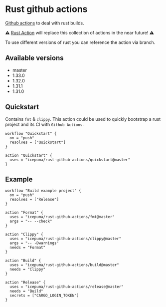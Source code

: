 # Rust github actions

[Github actions](https://developer.github.com/actions/) to deal with rust builds.

:warning: [Rust Action](https://github.com/icepuma/rust-action) will replace this collection of actions in the near future! :warning:

To use different versions of rust you can reference the action via branch.

## Available versions

- master
- 1.33.0
- 1.32.0
- 1.31.1
- 1.31.0

## Quickstart

Contains `fmt` & `clippy`. This action could be used to quickly bootstrap a rust project and its CI with `Github Actions`. 

```
workflow "Quickstart" {
  on = "push"
  resolves = ["Quickstart"]
}

action "Quickstart" {
  uses = "icepuma/rust-github-actions/quickstart@master"
}
```

## Example

```
workflow "Build example project" {
  on = "push"
  resolves = ["Release"]
}

action "Format" {
  uses = "icepuma/rust-github-actions/fmt@master"
  args = "-- --check"
}

action "Clippy" {
  uses = "icepuma/rust-github-actions/clippy@master"
  args = "-- -Dwarnings"
  needs = "Format"
}

action "Build" {
  uses = "icepuma/rust-github-actions/build@master"
  needs = "Clippy"
}

action "Release" {
  uses = "icepuma/rust-github-actions/release@master"
  needs = "Build"
  secrets = ["CARGO_LOGIN_TOKEN"]
}
```
